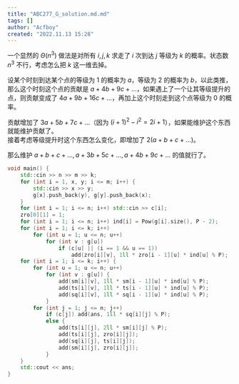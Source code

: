 ```yaml
---
title: "ABC277_G_solution.md.md"
tags: []
author: "Acfboy"
created: "2022.11.13 15:28"
---
```


一个显然的 $\Theta(n^3)$ 做法是对所有 $i, j, k$ 求走了 $i$ 次到达 $j$ 等级为 $k$ 的概率。状态数 $n^3$ 不行，考虑怎么把 $k$ 这一维去掉。  

设某个时刻到达某个点的等级为 $1$ 的概率为 $a$，等级为 $2$ 的概率为 $b$，以此类推，那么这个时刻这个点的贡献是 $a + 4b + 9c + \dots$，如果遇上了一个让其等级提升的点，则贡献变成了 $4 a + 9b + 16c + \dots$，再加上这个时刻走到这个点等级为 $0$ 的概率。  

贡献增加了 $3a + 5b + 7c + \dots$（因为 $(i + 1)^2 - i^2 = 2i + 1$），如果能维护这个东西就能维护贡献了。  
接着考虑等级提升时这个东西怎么变化，即增加了 $2(a + b + c + \dots)$。  

那么维护 $a + b + c + \dots, a + 3b + 5c + \dots, a + 4b + 9c + \dots$ 的值就行了。

```cpp
void main() {
    std::cin >> n >> m >> k;
    for (int i = 1, x, y; i <= m; i++) {
        std::cin >> x >> y;
        g[x].push_back(y), g[y].push_back(x);
    }
    for (int i = 1; i <= n; i++) std::cin >> c[i];
    zro[0][1] = 1;
    for (int i = 1; i <= n; i++) ind[i] = Pow(g[i].size(), P - 2);
    for (int i = 1; i <= k; i++) 
        for (int u = 1; u <= n; u++)
            for (int v : g[u]) 
                if (c[u] || (i == 1 && u == 1)) 
                    add(zro[i][v], 1ll * zro[i - 1][u] * ind[u] % P);
    for (int i = 1; i <= k; i++) {
        for (int u = 1; u <= n; u++)
            for (int v : g[u]) {
                add(sm[i][v], 1ll * sm[i - 1][u] * ind[u] % P);
                add(ts[i][v], 1ll * ts[i - 1][u] * ind[u] % P);
                add(sq[i][v], 1ll * sq[i - 1][u] * ind[u] % P);
            }
        for (int j = 1; j <= n; j++)
            if (c[j]) add(ans, 1ll * sq[i][j] % P);
            else {
                add(ts[i][j], 2ll * sm[i][j] % P);
                add(ts[i][j], zro[i][j]);
                add(sq[i][j], ts[i][j]);
                add(sm[i][j], zro[i][j]);
            }
    }
    std::cout << ans;
}
```
